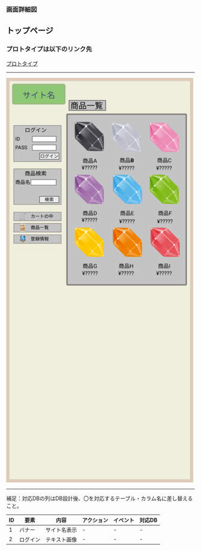 ### 画面詳細図
## トップページ
### プロトタイプは以下のリンク先
[プロトタイプ](https://www.figma.com/file/v10Ke5luz9RQEtetlzDP1J/Untitled?node-id=1%3A3)
*****
<img src="../img/toppage.png" width="500">

*****
補足：対応DBの列はDB設計後、〇を対応するテーブル・カラム名に差し替えること。

| ID | 要素 | 内容 | アクション | イベント | 対応DB |
|----|-----|------|------------|----------|--------|
|1   |バナー|サイト名表示|-   |-           |-      |
|2   |ログイン|テキスト画像|-    |-        |-       |
